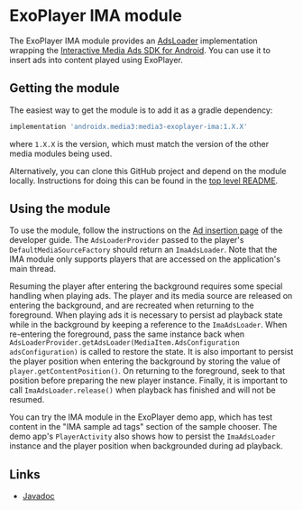 # ExoPlayer IMA module

The ExoPlayer IMA module provides an [AdsLoader][] implementation wrapping the
[Interactive Media Ads SDK for Android][IMA]. You can use it to insert ads into
content played using ExoPlayer.

[IMA]: https://developers.google.com/interactive-media-ads/docs/sdks/android/
[AdsLoader]: ../exoplayer/src/main/java/androidx/media3/exoplayer/source/ads/AdsLoader.java

## Getting the module

The easiest way to get the module is to add it as a gradle dependency:

```gradle
implementation 'androidx.media3:media3-exoplayer-ima:1.X.X'
```

where `1.X.X` is the version, which must match the version of the other media
modules being used.

Alternatively, you can clone this GitHub project and depend on the module
locally. Instructions for doing this can be found in the [top level README][].

[top level README]: ../../README.md

## Using the module

To use the module, follow the instructions on the
[Ad insertion page](https://developer.android.com/guide/topics/media/exoplayer/ad-insertion#declarative-ad-support)
of the developer guide. The `AdsLoaderProvider` passed to the player's
`DefaultMediaSourceFactory` should return an `ImaAdsLoader`. Note that the IMA
module only supports players that are accessed on the application's main thread.

Resuming the player after entering the background requires some special
handling when playing ads. The player and its media source are released on
entering the background, and are recreated when returning to the foreground.
When playing ads it is necessary to persist ad playback state while in the
background by keeping a reference to the `ImaAdsLoader`. When re-entering the
foreground, pass the same instance back when
`AdsLoaderProvider.getAdsLoader(MediaItem.AdsConfiguration adsConfiguration)`
is called to restore the state. It is also important to persist the player
position when entering the background by storing the value of
`player.getContentPosition()`.  On returning to the foreground, seek to that
position before preparing the new player instance. Finally, it is important to
call `ImaAdsLoader.release()` when playback has finished and will not be
resumed.

You can try the IMA module in the ExoPlayer demo app, which has test content in
the "IMA sample ad tags" section of the sample chooser. The demo app's
`PlayerActivity` also shows how to persist the `ImaAdsLoader` instance and the
player position when backgrounded during ad playback.

## Links

<!-- TODO(b/204738828): Add link to Ad Insertion media3 guide entry when it's published on developer.android.com -->

*   [Javadoc][]

[Javadoc]: https://developer.android.com/reference/androidx/media3/exoplayer/ima/package-summary
